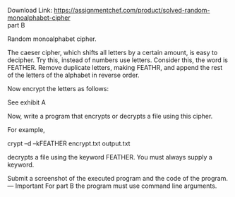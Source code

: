 Download Link: https://assignmentchef.com/product/solved-random-monoalphabet-cipher
<br>
part B

Random monoalphabet cipher.

The caeser cipher, which shifts all letters by a certain amount, is easy to decipher. Try this, instead of numbers use letters. Consider this, the word is FEATHER. Remove duplicate letters, making FEATHR, and append the rest of the letters of the alphabet in reverse order.

Now encrypt the letters as follows:

See exhibit A

Now, write a program that encrypts or decrypts a file using this cipher.

For example,

crypt –d –kFEATHER encrypt.txt output.txt

decrypts a file using the keyword FEATHER. You must always supply a keyword.

Submit a screenshot of the executed program and the code of the program. — Important For part B the program must use command line arguments.